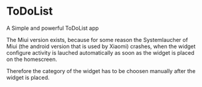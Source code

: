 # ToDoList
A Simple and powerful ToDoList app

The Miui version exists, because for some reason the Systemlaucher of Miui (the android version that is used by Xiaomi) crashes, 
when the widget configure activity is lauched automatically as soon as the widget is placed on the homescreen.

Therefore the category of the widget has to be choosen manually after the widget is placed.
